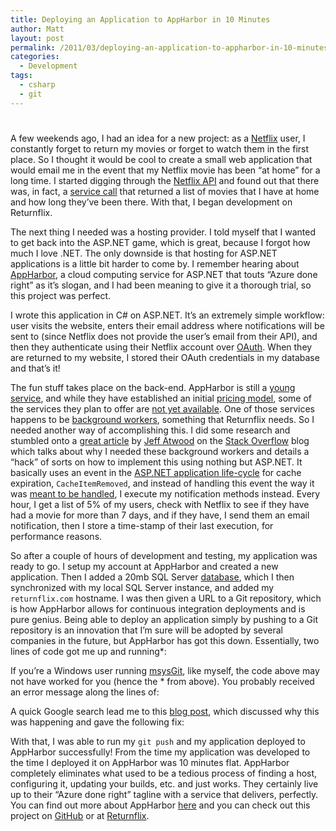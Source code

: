 ```yaml
---
title: Deploying an Application to AppHarbor in 10 Minutes
author: Matt
layout: post
permalink: /2011/03/deploying-an-application-to-appharbor-in-10-minutes/
categories:
  - Development
tags:
  - csharp
  - git
---
```

# 

A few weekends ago, I had an idea for a new project: as a [Netflix][1] user, I constantly forget to return my movies or forget to watch them in the first place. So I thought it would be cool to create a small web application that would email me in the event that my Netflix movie has been “at home” for a long time. I started digging through the [Netflix API][2] and found out that there was, in fact, a [service call][3] that returned a list of movies that I have at home and how long they’ve been there. With that, I began development on Returnflix.

 [1]: http://www.netflix.com/
 [2]: http://developer.netflix.com/
 [3]: http://developer.netflix.com/docs/REST_API_Reference#0_41310

The next thing I needed was a hosting provider. I told myself that I wanted to get back into the ASP.NET game, which is great, because I forgot how much I love .NET. The only downside is that hosting for ASP.NET applications is a little bit harder to come by. I remember hearing about [AppHarbor][4], a cloud computing service for ASP.NET that touts “Azure done right” as it’s slogan, and I had been meaning to give it a thorough trial, so this project was perfect.

 [4]: http://appharbor.com/

I wrote this application in C# on ASP.NET. It’s an extremely simple workflow: user visits the website, enters their email address where notifications will be sent to (since Netflix does not provide the user’s email from their API), and then they authenticate using their Netflix account over [OAuth][5]. When they are returned to my website, I stored their OAuth credentials in my database and that’s it!

 [5]: http://oauth.net/

The fun stuff takes place on the back-end. AppHarbor is still a [young service][6], and while they have established an initial [pricing model][7], some of the services they plan to offer are [not yet available][8]. One of those services happens to be [background workers][9], something that Returnflix needs. So I needed another way of accomplishing this. I did some research and stumbled onto a [great article][10] by [Jeff Atwood][11] on the [Stack Overflow][12] blog which talks about why I needed these background workers and details a “hack” of sorts on how to implement this using nothing but ASP.NET. It basically uses an event in the [ASP.NET application life-cycle][13] for cache expiration, `CacheItemRemoved`, and instead of handling this event the way it was [meant to be handled][14], I execute my notification methods instead. Every hour, I get a list of 5% of my users, check with Netflix to see if they have had a movie for more than 7 days, and if they have, I send them an email notification, then I store a time-stamp of their last execution, for performance reasons.

 [6]: http://blog.appharbor.com/2010/11/13/welcome-aboard
 [7]: http://appharbor.com/page/pricing
 [8]: http://blog.appharbor.com/2011/1/27/preliminary-pricing-page
 [9]: http://blog.appharbor.com/2011/1/20/handling-background-tasks
 [10]: http://blog.stackoverflow.com/2008/07/easy-background-tasks-in-aspnet/
 [11]: http://www.codinghorror.com/blog/
 [12]: http://stackoverflow.com/
 [13]: http://msdn.microsoft.com/en-us/library/ms178473.aspx
 [14]: http://weblogs.asp.net/kwarren/archive/2004/05/20/136129.aspx

So after a couple of hours of development and testing, my application was ready to go. I setup my account at AppHarbor and created a new application. Then I added a 20mb SQL Server [database][15], which I then synchronized with my local SQL Server instance, and added my `returnflix.com` hostname. I was then given a URL to a Git repository, which is how AppHarbor allows for continuous integration deployments and is pure genius. Being able to deploy an application simply by pushing to a Git repository is an innovation that I’m sure will be adopted by several companies in the future, but AppHarbor has got this down. Essentially, two lines of code got me up and running*:

 [15]: http://blog.appharbor.com/2010/12/06/now-with-sql-server



If you’re a Windows user running [msysGit][16], like myself, the code above may not have worked for you (hence the * from above). You probably received an error message along the lines of:

 [16]: http://code.google.com/p/msysgit/



A quick Google search lead me to this [blog post][17], which discussed why this was happening and gave the following fix:

 [17]: http://www.lostechies.com/blogs/dahlbyk/archive/2010/09/26/msysgit-error-setting-certificate-verify-locations.aspx



With that, I was able to run my `git push` and my application deployed to AppHarbor successfully! From the time my application was developed to the time I deployed it on AppHarbor was 10 minutes flat. AppHarbor completely eliminates what used to be a tedious process of finding a host, configuring it, updating your builds, etc. and just works. They certainly live up to their “Azure done right” tagline with a service that delivers, perfectly. You can find out more about AppHarbor [here][18] and you can check out this project on [GitHub][19] or at [Returnflix][20].

 [18]: http://www.appharbor.com
 [19]: http://github.com/mbmccormick/returnflix
 [20]: http://returnflix.com/